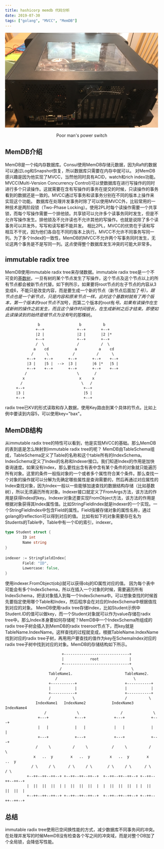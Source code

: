 ```yaml
---
title: hashicorp memdb 代码分析
date: 2019-07-30
tags: ["golang", "MVCC", "MemDB"]
---
```

![power switch](/powerswitch.jpg)
<center> Poor man's power switch </center>

## MemDB介绍

MemDB是一个纯内存数据库。Consul使用MemDB存储元数据，因为Raft的数据可以通过Log和Snapshot恢复，所以数据库只需要在内存中就可以。
对MemDB感兴趣是因为他实现了MVCC，当然他同时具有ACID，watch和rich index功能。
MVCC(Multi-Version Concurrency Control)可以使数据库在进行写操作的同时进行多个只读操作。这就需要在含有写操作的事务在提交的时候，只读操作的事务看到的数据还是一致的。MVCC通过写事务和读事务分别在不同的版本上操作来实现这个功能。
数据库在处理并发事务时除了可以使用MVCC外，比较常用的一种技术是两阶段锁（Two-Phase Locking）。使用2PL时每个读操作需要一个共享锁，而每个写操作需要一个排他锁。共享锁可以允许多个读事务同时发生，但是不允许写操作发生。排他锁及不允许读也不允许其他的写操作。也就是说除了多个读事务可以并发外，写写和读写都不能并发。
相比2PL，MVCC的优势在于读和写相互不干扰，因为他们各自在不同的版本上执行。MVCC不允许不同事务写同一列。为了多个Index的一致性，MemDB的MVCC不允许两个写事务同时发生，无论这两个事务是不是写同一列。这点使得整个数据库发生冲突的可能大非常多。

## immutable radix tree

MemDB使用immutable radix tree来存储数据。immutable radix tree是一个不可变的[基数树](https://en.wikipedia.org/wiki/Radix_tree)，一旦有树的某个节点发生了写操作，这个节点及这个节点以上的所有节点都会被新节点代替。如下例所示，如果要将root节点的左子节点的内容从3变成6，不能只是改变内容，而是要生成一个新的节点（新节点后面加了*号）。跟节点也是一个新节点，只是内容和原来节点一样。此时这个基数树就有了两个版本，第一个版本的root节点不加*号，而第二个版本的root有*号。如果有读操作在生成新树的操作之前发生，而且这个操作时间很长，在生成新树之后才结束。即便如此读操读到的始终是根节点为没有*号的那棵树。
```
               b                  b          b
              +--+               +--+       +--+
              |2 |               |2 |       |2 |*
              +--+               +--+       +--+
              /  \               /          /  \
             a    cd            a          a    cd
            /      \           /          /      \
          +--+    +--+       +--+       +--+    +--+
          |3 |    |5 |  -->  |3 |       |6 |*   |5 |
          +--+    +--+       +--+       +--+    +--+
         /                       \       /
        x                         x     x
       /                           \   /
     +--+                           +--+
     |3 |                           |5 |
     +--+                           +--+
```
radix tree已KV的形式读取和存入数据，使用Key路由到某个具体的节点。比如上例中要读到内容5，可以使用key="bax"。
## MemDB结构

从immutable radix tree的特性可以看到，他是实现MVCC的基础。那么MemDB的表到底是怎么映射到immutable radix tree的呢？
MemDB由TableSchema组成，TableSchema定义了Table的名称和这个table所有的IndexSchema。IndexSchema定义了Index的名称和Indexer接口。我们知道Index的作用是加快查询速度。如果没有Index，那么要找出含有表中含有某个条件的对象就只能遍历所有对象。这里的条件一般指对象的一个或者多个属性符合某个条件。那么查找一个对象的操作就可以分解为先确定哪些属性是查询需要的，然后再通过对应属性的Index查找对象，因为Index一般以一些能够加速查找的数据结构存储（比如基数树），所以无须遍历所有对象。Indexer接口就定义了FromArgs方法，该方法的作用是获得Index的key。Indexer对象还要实现FromObject方法，该方法的作用是根据对象获得其Index属性值。比如StringFieldIndex就是Indexer的一个实现。一个StringFieldIndex中包含Field的属性。Field指被存储对象的属性名称，通过golang的reflection可以得到对应的值。
比如有如下的对象需要存在名为Students的Table中，Table中有一个ID的索引，indexer。
```go
type Student struct {
        ID int
        Name string
}

indexer := StringFieldIndex{
        Field: "ID",
        Lowercase: false,
}
```
使用indexer.FromObject(obj)就可以获得obj的ID属性对应的值。
因为每个表中可能会有多个IndexSchema，所以在插入一个对象的时候，需要遍历所有IndexSchema，把该对象插入到每一个IndexSchema中。可以想象查找的时候首先要指定使用哪个Table和Index，然后程序会在对应的IndexSchema中根据值找到对应的对象。
MemDB使用radix tree存储Index，比如Student示例中Student.ID的值可以做key，而一个Student对象就可以作为value存储在radix tree中。那么Index本身要如何存储呢？MemDB中一个IndexSchema所组成的radix tree子树会插入到MemDB的radix treeroot节点下，而key就是TableName.IndexName。这样查找的过程就变成，根据TableName.IndexName找到对应的radix tree子树，再用用户要查找的值作为key在SchemaIndex对应的radix tree子树中找到对应的对象。MemDB的存储结构如下所示。

```
                          +------------------------------+
                          |            root              |
                          +------------------------------+
                         /                                \
                    TableName1.                        TableName2.
                       /                                   \
                    +-----------+                      +-----------+
                    |           |                      |           |
                    +-----------+                      +-----------+
                    /          \                       /          \
              IndexName1   IndexName2            IndexName3   IndexName4
                  /              \                   /              \
               +---+            +---+             +---+            +---+
               |   |            |   |             |   |            |   |
               +---+            +---+             +---+            +---+
              /     \          /     \           /     \          /     \
             x   ..  y        x   ..  y         x   ..  y        x   ..  y
            / \     / \      / \     / \       / \     / \      / \     / \
          +--++--++--++--+ +--++--++--++--+  +--++--++--++--+ +--++--++--++--+
          |  ||  ||  ||  | |  ||  ||  ||  |  |  ||  ||  ||  | |  ||  ||  ||  |
          +--++--++--++--+ +--++--++--++--+  +--++--++--++--+ +--++--++--++--+

```

## 总结

immutable radix tree使用已空间换性能的方式，减少数据库不同事务间的冲突。在处理并发写的时候MemDB没有检查各个写之间的冲突域，而是对整个DB加了个全局锁，会降低写性能。
